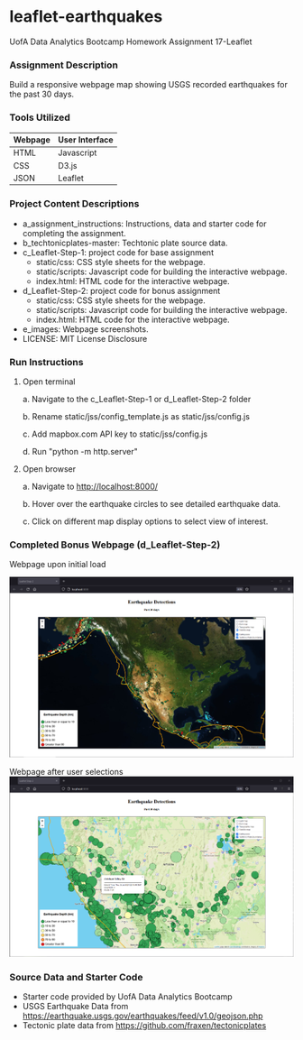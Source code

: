 # leaflet-earthquakes
UofA Data Analytics Bootcamp Homework Assignment 17-Leaflet

### Assignment Description
Build a responsive webpage map showing USGS recorded earthquakes for the past 30 days.

### Tools Utilized
| Webpage | User Interface |
|----------|----------|
| HTML | Javascript |
| CSS | D3.js |
| JSON | Leaflet |

### Project Content Descriptions
* a_assignment_instructions: Instructions, data and starter code for completing the assignment.
* b_techtonicplates-master: Techtonic plate source data.
* c_Leaflet-Step-1: project code for base assignment
    * static/css: CSS style sheets for the webpage.
    * static/scripts: Javascript code for building the interactive webpage.
    * index.html: HTML code for the interactive webpage.
* d_Leaflet-Step-2: project code for bonus assignment
    * static/css: CSS style sheets for the webpage.
    * static/scripts: Javascript code for building the interactive webpage.
    * index.html: HTML code for the interactive webpage.
* e_images: Webpage screenshots.
* LICENSE: MIT License Disclosure

### Run Instructions
1. Open terminal
    
    a. Navigate to the c_Leaflet-Step-1 or d_Leaflet-Step-2 folder
    
    b. Rename static/jss/config_template.js as static/jss/config.js
    
    c. Add mapbox.com API key to static/jss/config.js
    
    d. Run "python -m http.server" 

2. Open browser

    a. Navigate to <a href="http://localhost:8000/" target="_blank">http://localhost:8000/</a>
    
    b. Hover over the earthquake circles to see detailed earthquake data.
    
    c. Click on different map display options to select view of interest.

### Completed Bonus Webpage (d_Leaflet-Step-2)
Webpage upon initial load

![Initial Load](e_images/webpage_initial_load.png)

Webpage after user selections
![User Selections](e_images/webpage_user_selections.png)

### Source Data and Starter Code
* Starter code provided by UofA Data Analytics Bootcamp
* USGS Earthquake Data from <a href="https://earthquake.usgs.gov/earthquakes/feed/v1.0/geojson.php" target="_blank">https://earthquake.usgs.gov/earthquakes/feed/v1.0/geojson.php</a>
* Tectonic plate data from <a href="https://github.com/fraxen/tectonicplates" target="_blank">https://github.com/fraxen/tectonicplates</a>
